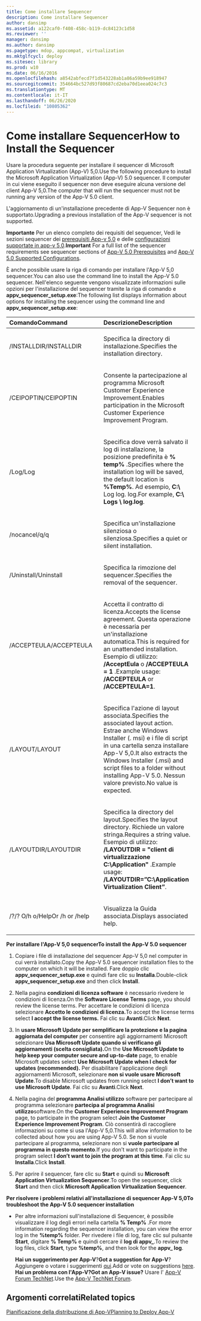 ```yaml
---
title: Come installare Sequencer
description: Come installare Sequencer
author: dansimp
ms.assetid: a122caf0-f408-458c-b119-dc84123c1d58
ms.reviewer: ''
manager: dansimp
ms.author: dansimp
ms.pagetype: mdop, appcompat, virtualization
ms.mktglfcycl: deploy
ms.sitesec: library
ms.prod: w10
ms.date: 06/16/2016
ms.openlocfilehash: a8542abfecd7f1d543228ab1a86a59b9ee918947
ms.sourcegitcommit: 354664bc527d93f80687cd2eba70d1eea024c7c3
ms.translationtype: MT
ms.contentlocale: it-IT
ms.lasthandoff: 06/26/2020
ms.locfileid: "10805362"
---
```

# <span data-ttu-id="26bcc-103">Come installare Sequencer</span><span class="sxs-lookup"><span data-stu-id="26bcc-103">How to Install the Sequencer</span></span>


<span data-ttu-id="26bcc-104">Usare la procedura seguente per installare il sequencer di Microsoft Application Virtualization (App-V) 5,0.</span><span class="sxs-lookup"><span data-stu-id="26bcc-104">Use the following procedure to install the Microsoft Application Virtualization (App-V) 5.0 sequencer.</span></span> <span data-ttu-id="26bcc-105">Il computer in cui viene eseguito il sequencer non deve eseguire alcuna versione del client App-V 5,0.</span><span class="sxs-lookup"><span data-stu-id="26bcc-105">The computer that will run the sequencer must not be running any version of the App-V 5.0 client.</span></span>

<span data-ttu-id="26bcc-106">L'aggiornamento di un'installazione precedente di App-V Sequencer non è supportato.</span><span class="sxs-lookup"><span data-stu-id="26bcc-106">Upgrading a previous installation of the App-V sequencer is not supported.</span></span>

<span data-ttu-id="26bcc-107">**Importante**  Per un elenco completo dei requisiti del sequencer, Vedi le sezioni sequencer dei [prerequisiti App-v 5,0](app-v-50-prerequisites.md) e delle [configurazioni supportate in app-v 5,0](app-v-50-supported-configurations.md).</span><span class="sxs-lookup"><span data-stu-id="26bcc-107">**Important** For a full list of the sequencer requirements see sequencer sections of [App-V 5.0 Prerequisites](app-v-50-prerequisites.md) and [App-V 5.0 Supported Configurations](app-v-50-supported-configurations.md).</span></span>

 

<span data-ttu-id="26bcc-108">È anche possibile usare la riga di comando per installare l'App-V 5,0 sequencer.</span><span class="sxs-lookup"><span data-stu-id="26bcc-108">You can also use the command line to install the App-V 5.0 sequencer.</span></span> <span data-ttu-id="26bcc-109">Nell'elenco seguente vengono visualizzate informazioni sulle opzioni per l'installazione del sequencer tramite la riga di comando e **appv\_sequencer\_setup.exe**:</span><span class="sxs-lookup"><span data-stu-id="26bcc-109">The following list displays information about options for installing the sequencer using the command line and **appv\_sequencer\_setup.exe**:</span></span>

<table>
<colgroup>
<col width="50%" />
<col width="50%" />
</colgroup>
<thead>
<tr class="header">
<th align="left"><span data-ttu-id="26bcc-110">Comando</span><span class="sxs-lookup"><span data-stu-id="26bcc-110">Command</span></span></th>
<th align="left"><span data-ttu-id="26bcc-111">Descrizione</span><span class="sxs-lookup"><span data-stu-id="26bcc-111">Description</span></span></th>
</tr>
</thead>
<tbody>
<tr class="odd">
<td align="left"><p><span data-ttu-id="26bcc-112">/INSTALLDIR</span><span class="sxs-lookup"><span data-stu-id="26bcc-112">/INSTALLDIR</span></span></p></td>
<td align="left"><p><span data-ttu-id="26bcc-113">Specifica la directory di installazione.</span><span class="sxs-lookup"><span data-stu-id="26bcc-113">Specifies the installation directory.</span></span></p></td>
</tr>
<tr class="even">
<td align="left"><p><span data-ttu-id="26bcc-114">/CEIPOPTIN</span><span class="sxs-lookup"><span data-stu-id="26bcc-114">/CEIPOPTIN</span></span></p></td>
<td align="left"><p><span data-ttu-id="26bcc-115">Consente la partecipazione al programma Microsoft Customer Experience Improvement.</span><span class="sxs-lookup"><span data-stu-id="26bcc-115">Enables participation in the Microsoft Customer Experience Improvement Program.</span></span></p></td>
</tr>
<tr class="odd">
<td align="left"><p><span data-ttu-id="26bcc-116">/Log</span><span class="sxs-lookup"><span data-stu-id="26bcc-116">/Log</span></span></p></td>
<td align="left"><p><span data-ttu-id="26bcc-117">Specifica dove verrà salvato il log di installazione, la posizione predefinita è <strong> % temp% </strong> .</span><span class="sxs-lookup"><span data-stu-id="26bcc-117">Specifies where the installation log will be saved, the default location is <strong>%Temp%</strong>.</span></span> <span data-ttu-id="26bcc-118">Ad esempio, <strong> C:\ </strong>Log log. log.</span><span class="sxs-lookup"><span data-stu-id="26bcc-118">For example, <strong>C:\ Logs \ log.log</strong>.</span></span></p></td>
</tr>
<tr class="even">
<td align="left"><p><span data-ttu-id="26bcc-119">/nocancel/q</span><span class="sxs-lookup"><span data-stu-id="26bcc-119">/q</span></span></p></td>
<td align="left"><p><span data-ttu-id="26bcc-120">Specifica un'installazione silenziosa o silenziosa.</span><span class="sxs-lookup"><span data-stu-id="26bcc-120">Specifies a quiet or silent installation.</span></span></p></td>
</tr>
<tr class="odd">
<td align="left"><p><span data-ttu-id="26bcc-121">/Uninstall</span><span class="sxs-lookup"><span data-stu-id="26bcc-121">/Uninstall</span></span></p></td>
<td align="left"><p><span data-ttu-id="26bcc-122">Specifica la rimozione del sequencer.</span><span class="sxs-lookup"><span data-stu-id="26bcc-122">Specifies the removal of the sequencer.</span></span></p></td>
</tr>
<tr class="even">
<td align="left"><p><span data-ttu-id="26bcc-123">/ACCEPTEULA</span><span class="sxs-lookup"><span data-stu-id="26bcc-123">/ACCEPTEULA</span></span></p></td>
<td align="left"><p><span data-ttu-id="26bcc-124">Accetta il contratto di licenza.</span><span class="sxs-lookup"><span data-stu-id="26bcc-124">Accepts the license agreement.</span></span> <span data-ttu-id="26bcc-125">Questa operazione è necessaria per un'installazione automatica.</span><span class="sxs-lookup"><span data-stu-id="26bcc-125">This is required for an unattended installation.</span></span> <span data-ttu-id="26bcc-126">Esempio di utilizzo: <strong> /AcceptEula </strong> o <strong> /ACCEPTEULA = 1 </strong> .</span><span class="sxs-lookup"><span data-stu-id="26bcc-126">Example usage: <strong>/ACCEPTEULA</strong> or <strong>/ACCEPTEULA=1</strong>.</span></span></p></td>
</tr>
<tr class="odd">
<td align="left"><p><span data-ttu-id="26bcc-127">/LAYOUT</span><span class="sxs-lookup"><span data-stu-id="26bcc-127">/LAYOUT</span></span></p></td>
<td align="left"><p><span data-ttu-id="26bcc-128">Specifica l'azione di layout associata.</span><span class="sxs-lookup"><span data-stu-id="26bcc-128">Specifies the associated layout action.</span></span> <span data-ttu-id="26bcc-129">Estrae anche Windows Installer (. msi) e i file di script in una cartella senza installare App-V 5,0.</span><span class="sxs-lookup"><span data-stu-id="26bcc-129">It also extracts the Windows Installer (.msi) and script files to a folder without installing App-V 5.0.</span></span> <span data-ttu-id="26bcc-130">Nessun valore previsto.</span><span class="sxs-lookup"><span data-stu-id="26bcc-130">No value is expected.</span></span></p></td>
</tr>
<tr class="even">
<td align="left"><p><span data-ttu-id="26bcc-131">/LAYOUTDIR</span><span class="sxs-lookup"><span data-stu-id="26bcc-131">/LAYOUTDIR</span></span></p></td>
<td align="left"><p><span data-ttu-id="26bcc-132">Specifica la directory del layout.</span><span class="sxs-lookup"><span data-stu-id="26bcc-132">Specifies the layout directory.</span></span> <span data-ttu-id="26bcc-133">Richiede un valore stringa.</span><span class="sxs-lookup"><span data-stu-id="26bcc-133">Requires a string value.</span></span> <span data-ttu-id="26bcc-134">Esempio di utilizzo: <strong> /LAYOUTDIR = "client di virtualizzazione C:\Application" </strong> .</span><span class="sxs-lookup"><span data-stu-id="26bcc-134">Example usage: <strong>/LAYOUTDIR=”C:\Application Virtualization Client”</strong>.</span></span></p></td>
</tr>
<tr class="odd">
<td align="left"><p><span data-ttu-id="26bcc-135">/?</span><span class="sxs-lookup"><span data-stu-id="26bcc-135">/?</span></span> <span data-ttu-id="26bcc-136">O/h o/Help</span><span class="sxs-lookup"><span data-stu-id="26bcc-136">Or /h or /help</span></span></p></td>
<td align="left"><p><span data-ttu-id="26bcc-137">Visualizza la Guida associata.</span><span class="sxs-lookup"><span data-stu-id="26bcc-137">Displays associated help.</span></span></p></td>
</tr>
</tbody>
</table>

 

**<span data-ttu-id="26bcc-138">Per installare l'App-V 5,0 sequencer</span><span class="sxs-lookup"><span data-stu-id="26bcc-138">To install the App-V 5.0 sequencer</span></span>**

1.  <span data-ttu-id="26bcc-139">Copiare i file di installazione del sequencer App-V 5,0 nel computer in cui verrà installato.</span><span class="sxs-lookup"><span data-stu-id="26bcc-139">Copy the App-V 5.0 sequencer installation files to the computer on which it will be installed.</span></span> <span data-ttu-id="26bcc-140">Fare doppio clic **appv\_sequencer\_setup.exe** e quindi fare clic su **Installa**.</span><span class="sxs-lookup"><span data-stu-id="26bcc-140">Double-click **appv\_sequencer\_setup.exe** and then click **Install**.</span></span>

2.  <span data-ttu-id="26bcc-141">Nella pagina **condizioni di licenza software** è necessario rivedere le condizioni di licenza.</span><span class="sxs-lookup"><span data-stu-id="26bcc-141">On the **Software License Terms** page, you should review the license terms.</span></span> <span data-ttu-id="26bcc-142">Per accettare le condizioni di licenza selezionare **Accetto le condizioni di licenza.**</span><span class="sxs-lookup"><span data-stu-id="26bcc-142">To accept the license terms select **I accept the license terms.**</span></span> <span data-ttu-id="26bcc-143">Fai clic su **Avanti**.</span><span class="sxs-lookup"><span data-stu-id="26bcc-143">Click **Next**.</span></span>

3.  <span data-ttu-id="26bcc-144">In **usare Microsoft Update per semplificare la protezione e la pagina aggiornata del computer** per consentire agli aggiornamenti Microsoft selezionare **Usa Microsoft Update quando si verificano gli aggiornamenti (scelta consigliata).**</span><span class="sxs-lookup"><span data-stu-id="26bcc-144">On the **Use Microsoft Update to help keep your computer secure and up-to-date** page, to enable Microsoft updates select **Use Microsoft Update when I check for updates (recommended).**</span></span> <span data-ttu-id="26bcc-145">Per disabilitare l'applicazione degli aggiornamenti Microsoft, selezionare **non si vuole usare Microsoft Update**.</span><span class="sxs-lookup"><span data-stu-id="26bcc-145">To disable Microsoft updates from running select **I don’t want to use Microsoft Update**.</span></span> <span data-ttu-id="26bcc-146">Fai clic su **Avanti**.</span><span class="sxs-lookup"><span data-stu-id="26bcc-146">Click **Next**.</span></span>

4.  <span data-ttu-id="26bcc-147">Nella pagina del **programma Analisi utilizzo** software per partecipare al programma selezionare **partecipa al programma Analisi utilizzo**software.</span><span class="sxs-lookup"><span data-stu-id="26bcc-147">On the **Customer Experience Improvement Program** page, to participate in the program select **Join the Customer Experience Improvement Program**.</span></span> <span data-ttu-id="26bcc-148">Ciò consentirà di raccogliere informazioni su come si usa l'App-V 5,0.</span><span class="sxs-lookup"><span data-stu-id="26bcc-148">This will allow information to be collected about how you are using App-V 5.0.</span></span> <span data-ttu-id="26bcc-149">Se non si vuole partecipare al programma, selezionare non si **vuole partecipare al programma in questo momento**.</span><span class="sxs-lookup"><span data-stu-id="26bcc-149">If you don’t want to participate in the program select **I don’t want to join the program at this time**.</span></span> <span data-ttu-id="26bcc-150">Fai clic su **Installa**.</span><span class="sxs-lookup"><span data-stu-id="26bcc-150">Click **Install**.</span></span>

5.  <span data-ttu-id="26bcc-151">Per aprire il sequencer, fare clic su **Start** e quindi su **Microsoft Application Virtualization Sequencer**.</span><span class="sxs-lookup"><span data-stu-id="26bcc-151">To open the sequencer, click **Start** and then click **Microsoft Application Virtualization Sequencer**.</span></span>

**<span data-ttu-id="26bcc-152">Per risolvere i problemi relativi all'installazione di sequencer App-V 5,0</span><span class="sxs-lookup"><span data-stu-id="26bcc-152">To troubleshoot the App-V 5.0 sequencer installation</span></span>**

-   <span data-ttu-id="26bcc-153">Per altre informazioni sull'installazione di Sequencer, è possibile visualizzare il log degli errori nella cartella **% Temp%** .</span><span class="sxs-lookup"><span data-stu-id="26bcc-153">For more information regarding the sequencer installation, you can view the error log in the **%temp%** folder.</span></span> <span data-ttu-id="26bcc-154">Per rivedere i file di log, fare clic sul pulsante **Start**, digitare **% Temp%** e quindi cercare il **log di appv\_**.</span><span class="sxs-lookup"><span data-stu-id="26bcc-154">To review the log files, click **Start**, type **%temp%**, and then look for the **appv\_ log**.</span></span>

    <span data-ttu-id="26bcc-155">**Hai un suggerimento per App-V**?</span><span class="sxs-lookup"><span data-stu-id="26bcc-155">**Got a suggestion for App-V**?</span></span> <span data-ttu-id="26bcc-156">Aggiungere o votare i suggerimenti [qui](http://appv.uservoice.com/forums/280448-microsoft-application-virtualization).</span><span class="sxs-lookup"><span data-stu-id="26bcc-156">Add or vote on suggestions [here](http://appv.uservoice.com/forums/280448-microsoft-application-virtualization).</span></span> **<span data-ttu-id="26bcc-157">Hai un problema con l'App-V?</span><span class="sxs-lookup"><span data-stu-id="26bcc-157">Got an App-V issue?</span></span>** <span data-ttu-id="26bcc-158">Usare l' [App-V Forum TechNet](https://social.technet.microsoft.com/Forums/home?forum=mdopappv).</span><span class="sxs-lookup"><span data-stu-id="26bcc-158">Use the [App-V TechNet Forum](https://social.technet.microsoft.com/Forums/home?forum=mdopappv).</span></span>

## <span data-ttu-id="26bcc-159">Argomenti correlati</span><span class="sxs-lookup"><span data-stu-id="26bcc-159">Related topics</span></span>


[<span data-ttu-id="26bcc-160">Pianificazione della distribuzione di App-V</span><span class="sxs-lookup"><span data-stu-id="26bcc-160">Planning to Deploy App-V</span></span>](planning-to-deploy-app-v.md)

 

 





